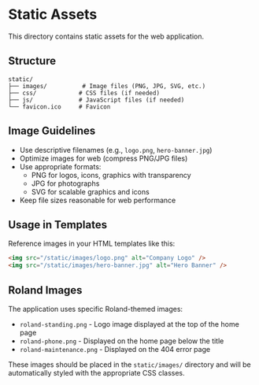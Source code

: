 # Static Assets

This directory contains static assets for the web application.

## Structure

```
static/
├── images/          # Image files (PNG, JPG, SVG, etc.)
├── css/            # CSS files (if needed)
├── js/             # JavaScript files (if needed)
└── favicon.ico     # Favicon
```

## Image Guidelines

- Use descriptive filenames (e.g., `logo.png`, `hero-banner.jpg`)
- Optimize images for web (compress PNG/JPG files)
- Use appropriate formats:
  - PNG for logos, icons, graphics with transparency
  - JPG for photographs
  - SVG for scalable graphics and icons
- Keep file sizes reasonable for web performance

## Usage in Templates

Reference images in your HTML templates like this:

```html
<img src="/static/images/logo.png" alt="Company Logo" />
<img src="/static/images/hero-banner.jpg" alt="Hero Banner" />
```

## Roland Images

The application uses specific Roland-themed images:

- `roland-standing.png` - Logo image displayed at the top of the home page
- `roland-phone.png` - Displayed on the home page below the title
- `roland-maintenance.png` - Displayed on the 404 error page

These images should be placed in the `static/images/` directory and will be automatically styled with the appropriate CSS classes.
